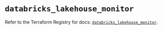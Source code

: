 # `databricks_lakehouse_monitor`

Refer to the Terraform Registry for docs: [`databricks_lakehouse_monitor`](https://registry.terraform.io/providers/databricks/databricks/1.81.1/docs/resources/lakehouse_monitor).
